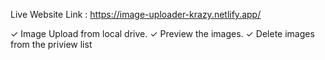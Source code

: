 Live Website Link :  https://image-uploader-krazy.netlify.app/

✓ Image Upload from local drive. 
✓ Preview the images.
✓ Delete images from the priview list

